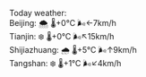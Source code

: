 Today weather:  
Beijing: 🌨  🌡️+0°C 🌬️←7km/h  
Tianjin: ❄️   🌡️+0°C 🌬️↖15km/h  
Shijiazhuang: 🌧   🌡️+5°C 🌬️↑9km/h  
Tangshan: ❄️   🌡️+1°C 🌬️↙4km/h  
